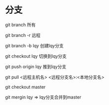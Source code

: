 # 分支

</hr>

git branch 所有

git branch -r 远程

git branch -b lqy 创建lqy分支

git checkout lqy  切换到lqy分支


git push origin lqy 推到lqy分支


git pull <远程主机名> <远程分支名>:<本地分支名>

git checkout master

git mergin lqy    => lqy分支合并到master


